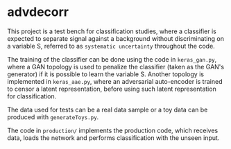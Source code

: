 # advdecorr

This project is a test bench for classification studies, where a classifier is expected to separate signal against a background without discriminating
on a variable S, referred to as `systematic uncertainty` throughout the code.

The training of the classifier can be done using the code in `keras_gan.py`, where a GAN topology is used to penalize the classifier (taken as the GAN's generator)
if it is possible to learn the variable S. Another topology is implemented in `keras_aae.py`, where an adversarial auto-encoder is trained to censor
a latent representation, before using such latent representation for classification.

The data used for tests can be a real data sample or a toy data can be produced with `generateToys.py`.

The code in `production/` implements the production code, which receives data, loads the network and performs classification with the unseen input.



